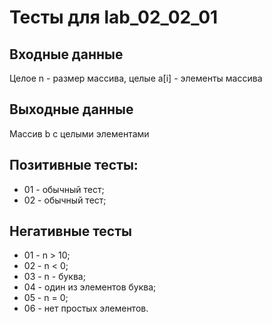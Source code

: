 ﻿

# Тесты для lab_02_02_01

## Входные данные

Целое n - размер массива, целые a[i] - элементы массива

## Выходные данные

Массив b с целыми элементами

## Позитивные тесты:

- 01 - обычный тест;
- 02 - обычный тест;

## Негативные тесты

- 01 - n > 10;
- 02 - n < 0;
- 03 - n - буква;
- 04 - один из элементов буква;
- 05 - n = 0;
- 06 - нет простых элементов.
